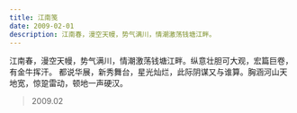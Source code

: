 ```yaml
---
title: 江南笺
date: 2009-02-01
description: 江南春，漫空天幔，势气满川，情潮激荡钱塘江畔。
---
```


江南春，漫空天幔，势气满川，情潮激荡钱塘江畔。纵意壮胆可大观，宏篇巨卷，有金牛挥汗。
都说华展，新秀舞台，星光灿烂，此际阴谋又与谁算。胸涵河山天地宽，惊跫雷动，顿地一声硬汉。

> 2009.02